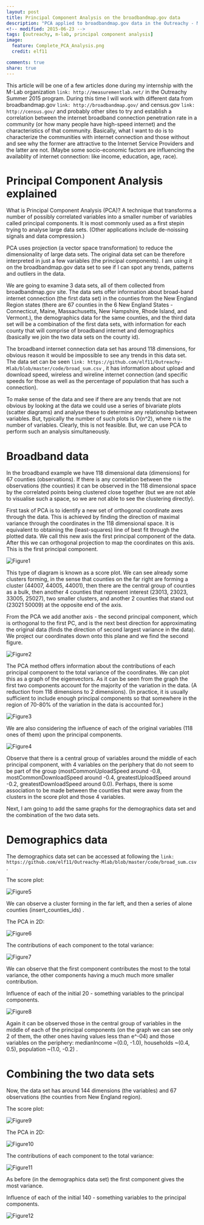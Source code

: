 ```yaml
---
layout: post
title: Principal Component Analysis on the broadbandmap.gov data
description: "PCA applied to broadbandmap.gov data in the Outreachy - M-lab project"
<!-- modified: 2015-06-23 -->
tags: [outreachy, m-lab, principal component analysis]
image:
  feature: Complete_PCA_Analysis.png
  credit: elf11

comments: true
share: true
---
```


This article will be one of a few articles done during my internship with the M-Lab organization `link: http://measurementlab.net/` in the Outreachy Summer 2015 program. During this time I will work with different data from broadbandmap.gov `link: http://broadbandmap.gov/` and census.gov `link: http://census.gov/` and probably other sites to try and establish a correlation between the internet broadband connection penetration rate in a community (or how many people have high-speed internet) and the characteristics of that community. Basically, what I want to do is to characterize the communities with internet connection and those without and see why the former are attractive to the Internet Service Providers and the latter are not. (Maybe some socio-economic factors are influencing the availablity of internet connection: like income, education, age, race).

# Principal Component Analysis explained

What is Principal Component Analysis (PCA)? A technique that transforms a number of possibly correlated variables into a smaller number of variables called principal components. It is most commonly used as a first stepin trying to analyse large data sets. (Other applications include de-noissing signals and data compression.) 

PCA uses projection (a vector space transformation) to reduce the dimensionality of large data sets. The original data set can be therefore interpreted in just a few variables (the principal components). I am using it on the broadbandmap.gov data set to see if I can spot any trends, patterns and outliers in the data.

We are going to examine 3 data sets, all of them collected from broadbandmap.gov site. The data sets offer information about broad-band internet connection (the first data set) in the counties from the New England Region states (there are 67 counties in the 6 New England States - Connecticut, Maine, Massachusetts, New Hampshire, Rhode Island, and Vermont.), the demographics data for the same counties, and the third data set will be a combination of the first data sets, with information for each county that will comprise of broadband internet and demographics (basically we join the two data sets on the county id).

The broadband internet connection data set has around 118 dimensions, for obvious reason it would be impossible to see any trends in this data set. The data set can be seen `link: https://github.com/elf11/Outreachy-Mlab/blob/master/code/broad_sum.csv` , it has information about upload and download speed, wireless and wireline internet connection (and specific speeds for those as well as the percentage of population that has such a connection).

To make sense of the data and see if there are any trends that are not obvious by looking at the data we could use a series of bivariate plots (scatter diagrams) and analyse these to determine any relationship between variables. But, typically the number of such plots is O(n^2), where n is the number of variables. Clearly, this is not feasible. But, we can use PCA to perform such an analysis simultaneously.

# Broadband data

In the broadband example we have 118 dimensional data (dimensions) for 67 counties (observations). If there is any correlation between the observations (the counties) it can be observed in the 118 dimensional space by the correlated points being clustered close together (but we are not able to visualise such a space, so we are not able to see the clustering directly). 

First task of PCA is to identify a new set of orthogonal coordinate axes through the data. This is achieved by finding the direction of maximal variance through the coordinates in the 118 dimensional space. It is equivalent to obtaining the (least-squares) line of best fit through the plotted data. We call this new axis the first principal component of the data. After this we can orthogonal projection to map the coordinates on this axis. This is the first principal component.

<div style="align: center;"><img src="/images/Broadband_PC1_Analysis.png" alt="Figure1"></div>

This type of diagram is known as a score plot. We can see already some clusters forming, in the sense that counties on the far right are forming a cluster (44007, 44005, 44001), then there are the central group of counties as a bulk, then another 4 counties that represent interest (23013, 23023, 33005, 25027), two smaller clusters, and another 2 counties that stand out (23021 50009) at the opposite end of the axis. 

From the PCA we add another axis - the second principal component, which is orthogonal to the first PC, and is the next best direction for approximating the original data (finds the direction of second largest variance in the data). We project our coordinates down onto this plane and we find the second figure.

<div style="align: center;"><img src="/images/Broadband_PCA_Analysis.png" alt="Figure2"></div>

The PCA method offers information about the contributions of each principal component to the total variance of the coordinates. We can plot this as a graph of the eigenvectors. As it can be seen from the graph the first two components account for the majority of the variation in the data. (A reduction from 118 dimensions to 2 dimensions). (In practice, it is usually sufficient to include enough principal components so that somewhere in the region of 70-80% of the variation in the data is accounted for.)

<div style="align: center;"><img src="/images/Broadband_EigenSpectrum.png" alt="Figure3"></div>

We are also considering the influence of each of the original variables (118 ones of them) upon the principal components.

<div style="align: center;"><img src="/images/Broadband_PCA_Load_Alternative.png" alt="Figure4"></div>

Observe that there is a central group of variables around the middle of each principal component, with 4 variables on the periphery that do not seem to be part of the group (mostCommonUploadSpeed around -0.8, mostCommonDownloadSpeed around -0.4, greatestUploadSpeed around -0.2, greatestDownloadSpeed around 0.0). Perhaps, there is some association to be made between the counties that were away from the clusters in the score plot and those 4 variables.

Next, I am going to add the same graphs for the demographics data set and the combination of the two data sets.

# Demographics data

The demographics data set can be accessed at following the `link: https://github.com/elf11/Outreachy-Mlab/blob/master/code/broad_sum.csv` .

The score plot:

<div style="align: center;"><img src="/images/Demographics_PC1_Analysis.png" alt="Figure5"></div>

We can observe a cluster forming in the far left, and then a series of alone counties (insert_counties_ids) .

The PCA in 2D:

<div style="align: center;"><img src="/images/Demographics_PCA_Analysis.png" alt="Figure6"></div>

The contributions of each component to the total variance:

<div style="align: center;"><img src="/images/Demographics_EigenSpectrum.png" alt="Figure7"></div>

We can observe that the first component contributes the most to the total variance, the other components having a much much more smaller contribution.

Influence of each of the initial 20 - something variables to the principal components.

<div style="align: center;"><img src="/images/Demographics_PCA_Load_Alternative.png" alt="Figure8"></div>

Again it can be observed those in the central group of variables in the middle of each of the principal components (on the graph we can see only 2 of them, the other ones having values less than e^-04) and those variables on the periphery: medianIncome ~(0.0, -1.0), households ~(0.4, 0.5), population ~(1.0, -0.2) .

# Combining the two data sets

Now, the data set has around 144 dimensions (the variables) and 67 observations (the counties from New England region).

The score plot:

<div style="align: center;"><img src="/images/Complete_PC1_Analysis.png" alt="Figure9"></div>

The PCA in 2D:

<div style="align: center;"><img src="/images/Complete_PCA_Analysis.png" alt="Figure10"></div>

The contributions of each component to the total variance:

<div style="align: center;"><img src="/images/Complete_EigenSpectrum.png" alt="Figure11"></div>

As before (in the demographics data set) the first component gives the most variance.

Influence of each of the initial 140 - something variables to the principal components.

<div style="align: center;"><img src="/images/Complete_PCA_Load_Alternative.png" alt="Figure12"></div>
